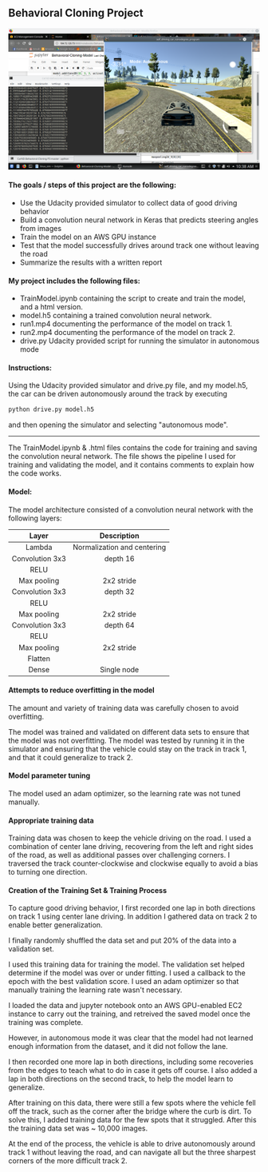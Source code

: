 ## Behavioral Cloning Project

![Autonomous mode](SDCsim.png)

#### The goals / steps of this project are the following:
* Use the Udacity provided simulator to collect data of good driving behavior
* Build a convolution neural network in Keras that predicts steering angles from images
* Train the model on an AWS GPU instance
* Test that the model successfully drives around track one without leaving the road
* Summarize the results with a written report


#### My project includes the following files:
* TrainModel.ipynb containing the script to create and train the model, and a html version.
* model.h5 containing a trained convolution neural network.
* run1.mp4 documenting the performance of the model on track 1.
* run2.mp4 documenting the performance of the model on track 2.
* drive.py Udacity provided script for running the simulator in autonomous mode

#### Instructions:

Using the Udacity provided simulator and drive.py file, and my model.h5, the car can be driven autonomously around the track by executing 
```sh
python drive.py model.h5
```
and then opening the simulator and selecting "autonomous mode".

---

The TrainModel.ipynb & .html files contains the code for training and saving the convolution neural network. The file shows the pipeline I used for training and validating the model, and it contains comments to explain how the code works.

#### Model:

The model architecture consisted of a convolution neural network with the following layers:

| Layer         		|     Description	        					| 
|:---------------------:|:---------------------------------------------:| 
| Lambda         		| Normalization and centering  					| 
| Convolution 3x3     	| depth 16 	|
| RELU					|												|
| Max pooling	      	| 2x2 stride 		    		|
| Convolution 3x3	    | depth 32	|
| RELU                  |                                               |
| Max pooling	      	| 2x2 stride 		    		|
| Convolution 3x3     	| depth 64 	|
| RELU					|												|
| Max pooling	      	| 2x2 stride 		    		|
| Flatten	      	| 	    		|
| Dense         | Single node |

#### Attempts to reduce overfitting in the model

The amount and variety of training data was carefully chosen to avoid overfitting.

The model was trained and validated on different data sets to ensure that the model was not overfitting. The model was tested by running it in the simulator and ensuring that the vehicle could stay on the track in track 1, and that it could generalize to track 2.

#### Model parameter tuning

The model used an adam optimizer, so the learning rate was not tuned manually.

#### Appropriate training data

Training data was chosen to keep the vehicle driving on the road. I used a combination of center lane driving, recovering from the left and right sides of the road, as well as additional passes over challenging corners. I traversed the track counter-clockwise and clockwise equally to avoid a bias to turning one direction.


#### Creation of the Training Set & Training Process

To capture good driving behavior, I first recorded one lap in both directions on track 1 using center lane driving. 
In addition I gathered data on track 2 to enable better generalization.

I finally randomly shuffled the data set and put 20% of the data into a validation set. 

I used this training data for training the model. The validation set helped determine if the model was over or under fitting. I used a callback to the epoch with the best validation score. I used an adam optimizer so that manually training the learning rate wasn't necessary.

I loaded the data and jupyter notebook onto an AWS GPU-enabled EC2 instance to carry out the training, and retreived the saved model once the training was complete.

However, in autonomous mode it was clear that the model had not learned enough information from the dataset, and it did not follow the lane.

I then recorded one more lap in both directions, including some recoveries from the edges to teach what to do in case it gets off course. I also added a lap in both directions on the second track, to help the model learn to generalize.

After training on this data, there were still a few spots where the vehicle fell off the track, such as the corner after the bridge where the curb is dirt. To solve this, I added training data for the few spots that it struggled. After this the training data set was ~ 10,000 images.

At the end of the process, the vehicle is able to drive autonomously around track 1 without leaving the road, and can navigate all but the three sharpest corners of the more difficult track 2.
